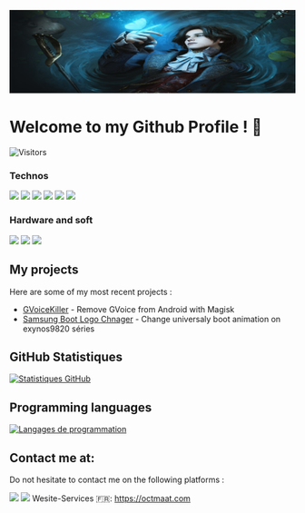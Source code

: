 ![Header](images/header.png) 

# Welcome to my Github Profile ! 👋
![Visitors](https://shields.io/badge/dynamic/json?label=Visitors&query=%24.visitorCount&url=https%3A%2F%2Fapi.countapi.xyz%2Fget%2Fenokseth%2F)

### Technos
<img src="https://img.shields.io/badge/HTML5-E34F26?style=for-the-badge&logo=html5&logoColor=white"></img>
<img src="https://img.shields.io/badge/JavaScript-F7DF1E?style=for-the-badge&logo=javascript&logoColor=black"></img>
<img src="https://img.shields.io/badge/CSS3-1572B6?style=for-the-badge&logo=css3&logoColor=white"></img>
<img src="https://img.shields.io/badge/PHP-777BB4?style=for-the-badge&logo=php&logoColor=white"></img>
<img src="https://img.shields.io/badge/Python-3776AB?style=for-the-badge&logo=python&logoColor=white"></img>
<img src="https://img.shields.io/badge/Java-ED8B00?style=for-the-badge&logo=java&logoColor=white"></img>

### Hardware and soft 

<img src="https://img.shields.io/badge/Android-3DDC84?style=for-the-badge&logo=android&logoColor=white"></img>
<img src="https://img.shields.io/badge/iOS-000000?style=for-the-badge&logo=ios&logoColor=white"></img>
<img src="https://img.shields.io/badge/Linux-FCC624?style=for-the-badge&logo=linux&logoColor=black"></img>

## My projects

Here are some of my most recent projects :

- [GVoiceKiller](https://github.com/enokseth/GVoiceKiller) - Remove GVoice from Android with Magisk
- [Samsung Boot Logo Chnager](https://github.com/enokseth/TWRP_Bootlogo_Changer-v2.2) - Change universaly boot animation on exynos9820 séries

## GitHub Statistiques 

[![Statistiques GitHub](https://github-readme-stats.vercel.app/api?username=enokseth&show_icons=true&count_private=true)](https://github.com/enokseth)

## Programming languages

[![Langages de programmation](https://github-readme-stats.vercel.app/api/top-langs/?username=enokseth&layout=compact)](https://github.com/anuraghazra/github-readme-stats)


## Contact me at:

Do not hesitate to contact me on the following platforms :

<a href="enokseth@octmaat.com"> <img src="https://img.shields.io/badge/ProtonMail-8B89CC?style=for-the-badge&logo=protonmail&logoColor=white"></img></a>
<a href="https://www.instagram.com/enok._.seth/"><img src="https://img.shields.io/badge/Instagram-E4405F?style=for-the-badge&logo=instagram&logoColor=white"></img></a>
Wesite-Services  🇫🇷: <a href="https://octmaat.com">https://octmaat.com</a>
